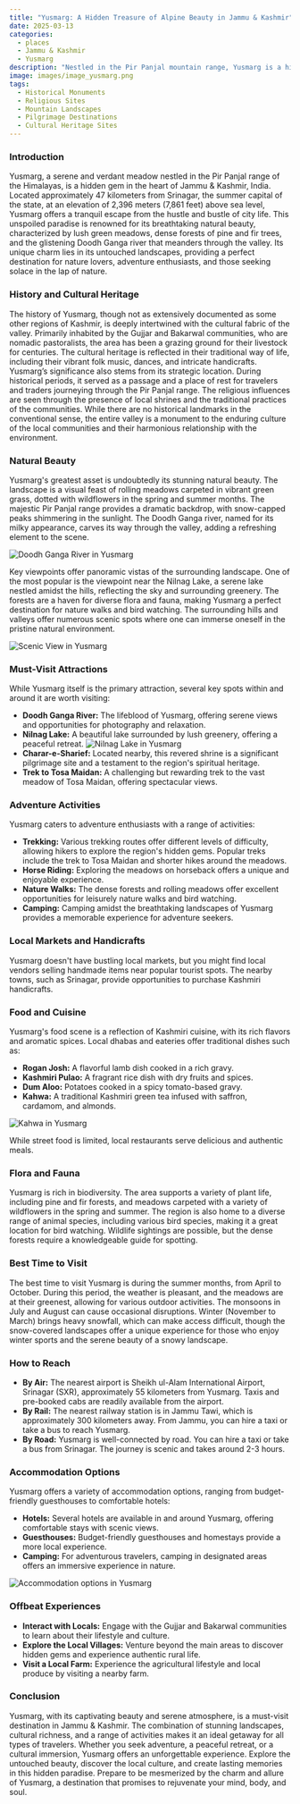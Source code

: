```yaml
---
title: "Yusmarg: A Hidden Treasure of Alpine Beauty in Jammu & Kashmir"
date: 2025-03-13
categories:
  - places
  - Jammu & Kashmir
  - Yusmarg
description: "Nestled in the Pir Panjal mountain range, Yusmarg is a hidden gem known for its stunning alpine meadows and serene landscapes. It offers breathtaking views of snow-capped mountains and vibrant greenery, making it a haven for nature lovers and adventure enthusiasts. The region is part of the Pir Panjal National Park and is a gateway to popular trekking routes like the Sonamarg trail."
image: images/image_yusmarg.png
tags: 
  - Historical Monuments
  - Religious Sites
  - Mountain Landscapes
  - Pilgrimage Destinations
  - Cultural Heritage Sites
---
```



### **Introduction**

Yusmarg, a serene and verdant meadow nestled in the Pir Panjal range of the Himalayas, is a hidden gem in the heart of Jammu & Kashmir, India. Located approximately 47 kilometers from Srinagar, the summer capital of the state, at an elevation of 2,396 meters (7,861 feet) above sea level, Yusmarg offers a tranquil escape from the hustle and bustle of city life. This unspoiled paradise is renowned for its breathtaking natural beauty, characterized by lush green meadows, dense forests of pine and fir trees, and the glistening Doodh Ganga river that meanders through the valley. Its unique charm lies in its untouched landscapes, providing a perfect destination for nature lovers, adventure enthusiasts, and those seeking solace in the lap of nature.

### **History and Cultural Heritage**

The history of Yusmarg, though not as extensively documented as some other regions of Kashmir, is deeply intertwined with the cultural fabric of the valley. Primarily inhabited by the Gujjar and Bakarwal communities, who are nomadic pastoralists, the area has been a grazing ground for their livestock for centuries. The cultural heritage is reflected in their traditional way of life, including their vibrant folk music, dances, and intricate handicrafts. Yusmarg’s significance also stems from its strategic location. During historical periods, it served as a passage and a place of rest for travelers and traders journeying through the Pir Panjal range. The religious influences are seen through the presence of local shrines and the traditional practices of the communities. While there are no historical landmarks in the conventional sense, the entire valley is a monument to the enduring culture of the local communities and their harmonious relationship with the environment.

###  **Natural Beauty**

Yusmarg's greatest asset is undoubtedly its stunning natural beauty. The landscape is a visual feast of rolling meadows carpeted in vibrant green grass, dotted with wildflowers in the spring and summer months. The majestic Pir Panjal range provides a dramatic backdrop, with snow-capped peaks shimmering in the sunlight. The Doodh Ganga river, named for its milky appearance, carves its way through the valley, adding a refreshing element to the scene.

<img src="placeholder_image_yusmarg_doodh_ganga.jpg" alt="Doodh Ganga River in Yusmarg">

Key viewpoints offer panoramic vistas of the surrounding landscape. One of the most popular is the viewpoint near the Nilnag Lake, a serene lake nestled amidst the hills, reflecting the sky and surrounding greenery. The forests are a haven for diverse flora and fauna, making Yusmarg a perfect destination for nature walks and bird watching. The surrounding hills and valleys offer numerous scenic spots where one can immerse oneself in the pristine natural environment.

<img src="placeholder_image_yusmarg_scenic_view.jpg" alt="Scenic View in Yusmarg">

### **Must-Visit Attractions**

While Yusmarg itself is the primary attraction, several key spots within and around it are worth visiting:

*   **Doodh Ganga River:** The lifeblood of Yusmarg, offering serene views and opportunities for photography and relaxation.
*   **Nilnag Lake:** A beautiful lake surrounded by lush greenery, offering a peaceful retreat. <img src="placeholder_image_yusmarg_nilnag_lake.jpg" alt="Nilnag Lake in Yusmarg">
*   **Charar-e-Sharief:** Located nearby, this revered shrine is a significant pilgrimage site and a testament to the region's spiritual heritage.
*   **Trek to Tosa Maidan:** A challenging but rewarding trek to the vast meadow of Tosa Maidan, offering spectacular views.

### **Adventure Activities**

Yusmarg caters to adventure enthusiasts with a range of activities:

*   **Trekking:** Various trekking routes offer different levels of difficulty, allowing hikers to explore the region's hidden gems. Popular treks include the trek to Tosa Maidan and shorter hikes around the meadows.
*   **Horse Riding:** Exploring the meadows on horseback offers a unique and enjoyable experience.
*   **Nature Walks:** The dense forests and rolling meadows offer excellent opportunities for leisurely nature walks and bird watching.
*   **Camping:** Camping amidst the breathtaking landscapes of Yusmarg provides a memorable experience for adventure seekers.

### **Local Markets and Handicrafts**

Yusmarg doesn't have bustling local markets, but you might find local vendors selling handmade items near popular tourist spots. The nearby towns, such as Srinagar, provide opportunities to purchase Kashmiri handicrafts.

### **Food and Cuisine**

Yusmarg's food scene is a reflection of Kashmiri cuisine, with its rich flavors and aromatic spices. Local dhabas and eateries offer traditional dishes such as:

*   **Rogan Josh:** A flavorful lamb dish cooked in a rich gravy.
*   **Kashmiri Pulao:** A fragrant rice dish with dry fruits and spices.
*   **Dum Aloo:** Potatoes cooked in a spicy tomato-based gravy.
*   **Kahwa:** A traditional Kashmiri green tea infused with saffron, cardamom, and almonds.

<img src="placeholder_image_yusmarg_kahwa.jpg" alt="Kahwa in Yusmarg">

While street food is limited, local restaurants serve delicious and authentic meals.

### **Flora and Fauna**

Yusmarg is rich in biodiversity. The area supports a variety of plant life, including pine and fir forests, and meadows carpeted with a variety of wildflowers in the spring and summer. The region is also home to a diverse range of animal species, including various bird species, making it a great location for bird watching. Wildlife sightings are possible, but the dense forests require a knowledgeable guide for spotting.

### **Best Time to Visit**

The best time to visit Yusmarg is during the summer months, from April to October. During this period, the weather is pleasant, and the meadows are at their greenest, allowing for various outdoor activities. The monsoons in July and August can cause occasional disruptions. Winter (November to March) brings heavy snowfall, which can make access difficult, though the snow-covered landscapes offer a unique experience for those who enjoy winter sports and the serene beauty of a snowy landscape.

### **How to Reach**

*   **By Air:** The nearest airport is Sheikh ul-Alam International Airport, Srinagar (SXR), approximately 55 kilometers from Yusmarg. Taxis and pre-booked cabs are readily available from the airport.
*   **By Rail:** The nearest railway station is in Jammu Tawi, which is approximately 300 kilometers away. From Jammu, you can hire a taxi or take a bus to reach Yusmarg.
*   **By Road:** Yusmarg is well-connected by road. You can hire a taxi or take a bus from Srinagar. The journey is scenic and takes around 2-3 hours.

### **Accommodation Options**

Yusmarg offers a variety of accommodation options, ranging from budget-friendly guesthouses to comfortable hotels:

*   **Hotels:** Several hotels are available in and around Yusmarg, offering comfortable stays with scenic views.
*   **Guesthouses:** Budget-friendly guesthouses and homestays provide a more local experience.
*   **Camping:** For adventurous travelers, camping in designated areas offers an immersive experience in nature.

<img src="placeholder_image_yusmarg_accommodation.jpg" alt="Accommodation options in Yusmarg">

### **Offbeat Experiences**

*   **Interact with Locals:** Engage with the Gujjar and Bakarwal communities to learn about their lifestyle and culture.
*   **Explore the Local Villages:** Venture beyond the main areas to discover hidden gems and experience authentic rural life.
*   **Visit a Local Farm:** Experience the agricultural lifestyle and local produce by visiting a nearby farm.

### **Conclusion**

Yusmarg, with its captivating beauty and serene atmosphere, is a must-visit destination in Jammu & Kashmir. The combination of stunning landscapes, cultural richness, and a range of activities makes it an ideal getaway for all types of travelers. Whether you seek adventure, a peaceful retreat, or a cultural immersion, Yusmarg offers an unforgettable experience. Explore the untouched beauty, discover the local culture, and create lasting memories in this hidden paradise. Prepare to be mesmerized by the charm and allure of Yusmarg, a destination that promises to rejuvenate your mind, body, and soul.


